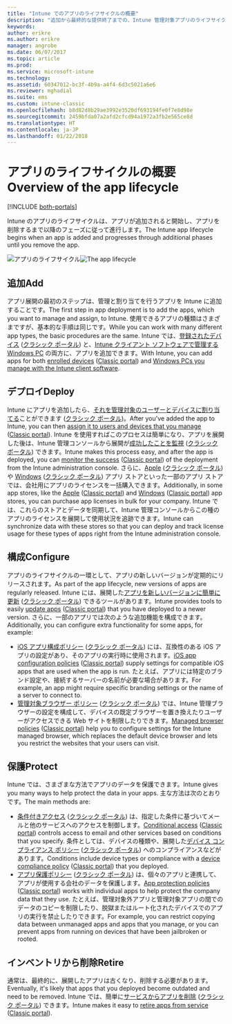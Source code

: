 ```yaml
---
title: "Intune でのアプリのライフサイクルの概要"
description: "追加から最終的な提供終了までの、Intune 管理対象アプリのライフサイクルについて説明します。"
keywords: 
author: erikre
ms.author: erikre
manager: angrobe
ms.date: 06/07/2017
ms.topic: article
ms.prod: 
ms.service: microsoft-intune
ms.technology: 
ms.assetid: 60347012-bc3f-4b9a-a4f4-6d3c5021a6e6
ms.reviewer: mghadial
ms.suite: ems
ms.custom: intune-classic
ms.openlocfilehash: b8d82d8b29ae3992e3520df693194fe0f7e8d98e
ms.sourcegitcommit: 2459bfda07a2afd2cfcd94a1972a3fb2e565ce8d
ms.translationtype: HT
ms.contentlocale: ja-JP
ms.lasthandoff: 01/22/2018
---
```

# <a name="overview-of-the-app-lifecycle"></a><span data-ttu-id="7f021-103">アプリのライフサイクルの概要</span><span class="sxs-lookup"><span data-stu-id="7f021-103">Overview of the app lifecycle</span></span>

[!INCLUDE [both-portals](./includes/note-for-both-portals.md)]

<span data-ttu-id="7f021-104">Intune のアプリのライフサイクルは、アプリが追加されると開始し、アプリを削除するまで以降のフェーズに従って進行します。</span><span class="sxs-lookup"><span data-stu-id="7f021-104">The Intune app lifecycle begins when an app is added and progresses through additional phases until you remove the app.</span></span>

<span data-ttu-id="7f021-105">![アプリのライフサイクル](./media/app-lifecycle.png "Intune アプリのライフサイクル")</span><span class="sxs-lookup"><span data-stu-id="7f021-105">![The app lifecycle](./media/app-lifecycle.png "the Intune app lifecycle")</span></span>

## <a name="add"></a><span data-ttu-id="7f021-106">追加</span><span class="sxs-lookup"><span data-stu-id="7f021-106">Add</span></span>

<span data-ttu-id="7f021-107">アプリ展開の最初のステップは、管理と割り当てを行うアプリを Intune に追加することです。</span><span class="sxs-lookup"><span data-stu-id="7f021-107">The first step in app deployment is to add the apps, which you want to manage and assign, to Intune.</span></span> <span data-ttu-id="7f021-108">使用できるアプリの種類はさまざまですが、基本的な手順は同じです。</span><span class="sxs-lookup"><span data-stu-id="7f021-108">While you can work with many different app types, the basic procedures are the same.</span></span> <span data-ttu-id="7f021-109">Intune では、[登録されたデバイス](apps-add.md) ([クラシック ポータル](/intune-classic/deploy-use/add-apps-for-mobile-devices-in-microsoft-intune)) と、[Intune クライアント ソフトウェアで管理する Windows PC](/intune-classic/deploy-use/add-apps-for-windows-pcs-in-microsoft-intune) の両方に、アプリを追加できます。</span><span class="sxs-lookup"><span data-stu-id="7f021-109">With Intune, you can add apps for both [enrolled devices](apps-add.md) ([Classic portal](/intune-classic/deploy-use/add-apps-for-mobile-devices-in-microsoft-intune)) and [Windows PCs you manage with the Intune client software](/intune-classic/deploy-use/add-apps-for-windows-pcs-in-microsoft-intune).</span></span>

## <a name="deploy"></a><span data-ttu-id="7f021-110">デプロイ</span><span class="sxs-lookup"><span data-stu-id="7f021-110">Deploy</span></span>

<span data-ttu-id="7f021-111">Intune にアプリを追加したら、[それを管理対象のユーザーとデバイスに割り当てる](apps-deploy.md)ことができます ([クラシック ポータル](/intune-classic/deploy-use/deploy-apps))。</span><span class="sxs-lookup"><span data-stu-id="7f021-111">After you've added the app to Intune, you can then [assign it to users and devices that you manage](apps-deploy.md) ([Classic portal](/intune-classic/deploy-use/deploy-apps)).</span></span> <span data-ttu-id="7f021-112">Intune を使用すればこのプロセスは簡単になり、アプリを展開した後は、Intune 管理コンソールから展開が[成功したことを監視](apps-monitor.md) ([クラシック ポータル](/intune-classic/deploy-use/monitor-apps-in-microsoft-intune)) できます。</span><span class="sxs-lookup"><span data-stu-id="7f021-112">Intune makes this process easy, and after the app is deployed, you can [monitor the success](apps-monitor.md) ([Classic portal](/intune-classic/deploy-use/monitor-apps-in-microsoft-intune)) of the deployment from the Intune administration console.</span></span> <span data-ttu-id="7f021-113">さらに、[Apple](vpp-apps-ios.md) ([クラシック ポータル](/intune-classic/deploy-use/manage-ios-apps-you-purchased-through-a-volume-purchase-program-with-microsoft-intune)) や [Windows](windows-store-for-business.md) ([クラシック ポータル](/intune-classic/deploy-use/manage-apps-you-purchased-from-the-windows-store-for-business-with-microsoft-intune)) アプリ ストアといった一部のアプリ ストアでは、会社用にアプリのライセンスを一括購入できます。</span><span class="sxs-lookup"><span data-stu-id="7f021-113">Additionally, in some app stores, like the  [Apple](vpp-apps-ios.md) ([Classic portal](/intune-classic/deploy-use/manage-ios-apps-you-purchased-through-a-volume-purchase-program-with-microsoft-intune)) and [Windows](windows-store-for-business.md) ([Classic portal](/intune-classic/deploy-use/manage-apps-you-purchased-from-the-windows-store-for-business-with-microsoft-intune)) app stores, you can purchase app licenses in bulk for your company.</span></span> <span data-ttu-id="7f021-114">Intune では、これらのストアとデータを同期して、Intune 管理コンソールからこの種のアプリのライセンスを展開して使用状況を追跡できます。</span><span class="sxs-lookup"><span data-stu-id="7f021-114">Intune can synchronize data with these stores so that you can deploy and track license usage for these types of apps right from the Intune administration console.</span></span>

## <a name="configure"></a><span data-ttu-id="7f021-115">構成</span><span class="sxs-lookup"><span data-stu-id="7f021-115">Configure</span></span>

<span data-ttu-id="7f021-116">アプリのライフサイクルの一環として、アプリの新しいバージョンが定期的にリリースされます。</span><span class="sxs-lookup"><span data-stu-id="7f021-116">As part of the app lifecycle, new versions of apps are regularly released.</span></span> <span data-ttu-id="7f021-117">Intune には、展開した[アプリを新しいバージョンに簡単に更新](apps-add.md) ([クラシック ポータル](/intune-classic/deploy-use/update-apps-using-microsoft-intune)) できるツールがあります。</span><span class="sxs-lookup"><span data-stu-id="7f021-117">Intune provides tools to easily [update apps](apps-add.md) ([Classic portal](/intune-classic/deploy-use/update-apps-using-microsoft-intune)) that you have deployed to a newer version.</span></span> <span data-ttu-id="7f021-118">さらに、一部のアプリでは次のような追加機能を構成できます。</span><span class="sxs-lookup"><span data-stu-id="7f021-118">Additionally, you can configure extra functionality for some apps, for example:</span></span>
- <span data-ttu-id="7f021-119">[iOS アプリ構成ポリシー](app-configuration-policies-use-ios.md) ([クラシック ポータル](/intune-classic/deploy-use/configure-ios-apps-with-mobile-app-configuration-policies-in-microsoft-intune)) には、互換性のある iOS アプリの設定があり、そのアプリの実行時に使用されます。</span><span class="sxs-lookup"><span data-stu-id="7f021-119">[iOS app configuration policies](app-configuration-policies-use-ios.md) ([Classic portal](/intune-classic/deploy-use/configure-ios-apps-with-mobile-app-configuration-policies-in-microsoft-intune)) supply settings for compatible iOS apps that are used when the app is run.</span></span> <span data-ttu-id="7f021-120">たとえば、アプリには特定のブランド設定や、接続するサーバーの名前が必要な場合があります。</span><span class="sxs-lookup"><span data-stu-id="7f021-120">For example, an app might require specific branding settings or the name of a server to connect to.</span></span>
- <span data-ttu-id="7f021-121">[管理対象ブラウザー ポリシー](app-configuration-managed-browser.md) ([クラシック ポータル](/intune-classic/deploy-use/manage-internet-access-using-managed-browser-policies)) では、Intune 管理ブラウザーの設定を構成して、デバイスの既定ブラウザーを置き換えたりユーザーがアクセスできる Web サイトを制限したりできます。</span><span class="sxs-lookup"><span data-stu-id="7f021-121">[Managed browser policies](app-configuration-managed-browser.md) ([Classic portal](/intune-classic/deploy-use/manage-internet-access-using-managed-browser-policies)) help you to configure settings for the Intune managed browser, which replaces the default device browser and lets you restrict the websites that your users can visit.</span></span>

## <a name="protect"></a><span data-ttu-id="7f021-122">保護</span><span class="sxs-lookup"><span data-stu-id="7f021-122">Protect</span></span>

<span data-ttu-id="7f021-123">Intune では、さまざまな方法でアプリのデータを保護できます。</span><span class="sxs-lookup"><span data-stu-id="7f021-123">Intune gives you many ways to help protect the data in your apps.</span></span> <span data-ttu-id="7f021-124">主な方法は次のとおりです。</span><span class="sxs-lookup"><span data-stu-id="7f021-124">The main methods are:</span></span>
- <span data-ttu-id="7f021-125">[条件付きアクセス](conditional-access.md) ([クラシック ポータル](/intune-classic/deploy-use/restrict-access-to-email-and-o365-services-with-microsoft-intune)) は、指定した条件に基づいてメールと他のサービスへのアクセスを制御します。</span><span class="sxs-lookup"><span data-stu-id="7f021-125">[Conditional access](conditional-access.md) ([Classic portal](/intune-classic/deploy-use/restrict-access-to-email-and-o365-services-with-microsoft-intune)) controls access to email and other services based on conditions that you specify.</span></span> <span data-ttu-id="7f021-126">条件としては、デバイスの種類や、展開した[デバイス コンプライアンス ポリシー](device-compliance.md) ([クラシック ポータル](/intune-classic/deploy-use/introduction-to-device-compliance-policies-in-microsoft-intune)) へのコンプライアンスなどがあります。</span><span class="sxs-lookup"><span data-stu-id="7f021-126">Conditions include device types or compliance with a [device compliance policy](device-compliance.md) ([Classic portal](/intune-classic/deploy-use/introduction-to-device-compliance-policies-in-microsoft-intune)) that you deployed.</span></span>
- <span data-ttu-id="7f021-127">[アプリ保護ポリシー](app-protection-policy.md) ([クラシック ポータル](/intune-classic/deploy-use/protect-app-data-using-mobile-app-management-policies-with-microsoft-intune)) は、個々のアプリと連携して、アプリが使用する会社のデータを保護します。</span><span class="sxs-lookup"><span data-stu-id="7f021-127">[App protection policies](app-protection-policy.md) ([Classic portal](/intune-classic/deploy-use/protect-app-data-using-mobile-app-management-policies-with-microsoft-intune)) works with individual apps to help protect the company data that they use.</span></span> <span data-ttu-id="7f021-128">たとえば、管理対象外アプリと管理対象アプリの間でのデータのコピーを制限したり、脱獄またはルート化されたデバイスでのアプリの実行を禁止したりできます。</span><span class="sxs-lookup"><span data-stu-id="7f021-128">For example, you can restrict copying data between unmanaged apps and apps that you manage, or you can prevent apps from running on devices that have been jailbroken or rooted.</span></span>

## <a name="retire"></a><span data-ttu-id="7f021-129">インベントリから削除</span><span class="sxs-lookup"><span data-stu-id="7f021-129">Retire</span></span>

<span data-ttu-id="7f021-130">通常は、最終的に、展開したアプリは古くなり、削除する必要があります。</span><span class="sxs-lookup"><span data-stu-id="7f021-130">Eventually, it's likely that apps that you deployed become outdated and need to be removed.</span></span> <span data-ttu-id="7f021-131">Intune では、簡単に[サービスからアプリを削除](device-management.md) ([クラシック ポータル](/intune-classic/deploy-use/retire-apps-using-microsoft-intune)) できます。</span><span class="sxs-lookup"><span data-stu-id="7f021-131">Intune makes it easy to [retire apps from service](device-management.md) ([Classic portal](/intune-classic/deploy-use/retire-apps-using-microsoft-intune)).</span></span>

